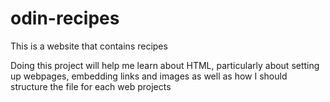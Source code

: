 # odin-recipes

This is a website that contains recipes

Doing this project will help me learn about HTML, particularly about setting up webpages, embedding links and images as well as how I should structure the file for each web projects